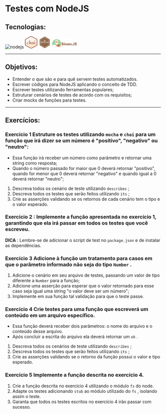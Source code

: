 # Testes com NodeJS

## Tecnologias:

<img src="https://upload.wikimedia.org/wikipedia/commons/thumb/d/d9/Node.js_logo.svg/1024px-Node.js_logo.svg.png" alt="nodejs" width="70" height="40"/> <img src="./img/chai.png" lt="chai" width="40" height="40"/> <img src="./img/mocha.svg" lt="chai" width="40" height="40"/> <img src="./img/sinonjs.png" lt="chai" width="80" height="30"/>

---

## Objetivos:

- Entender o que são e para quê servem testes automatizados.
- Escrever códigos para NodeJS aplicando o conceito de TDD.
- Escrever testes utilizando ferramentas populares;
- Estruturar cenários de testes de acordo com os requisitos;
- Criar mocks de funções para testes.

---

## Exercícios:

### Exercício 1  Estruture os testes utilizando `mocha` e `chai` para um função que irá dizer se um número é "positivo", "negativo" ou "neutro":
- Essa função irá receber um número como parâmetro e retornar uma string como resposta;
- Quando o número passado for maior que 0 deverá retornar "positivo", quando for menor que 0 deverá retornar "negativo" e quando igual a 0 deverá retornar "neutro";

1. Descreva todos os cenário de teste utilizando `describes` ;
2. Descreva todos os testes que serão feitos utilizando `its` ;
3. Crie as asserções validando se os retornos de cada cenário tem o tipo e o valor esperado.


### Exercício 2 : Implemente a função apresentada no exercício 1, garantindo que ela irá passar em todos os testes que você escreveu.

**DICA** : Lembre-se de adicionar o script de test no `package.json` e de instalar as dependências.
### Exercício 3 Adicione à função um tratamento para casos em que o parâmetro informado não seja do tipo `Number` .
1. Adicione o cenário em seu arquivo de testes, passando um valor de tipo diferente a `Number` para a função;
2. Adicione uma asserção para esperar que o valor retornado para esse caso seja igual uma string "o valor deve ser um número";
3. Implemente em sua função tal validação para que o teste passe.

### Exercício 4 Crie testes para uma função que escreverá um conteúdo em um arquivo específico.
- Essa função deverá receber dois parâmetros: o nome do arquivo e o conteúdo desse arquivo.
- Após concluir a escrita do arquivo ela deverá retornar um `ok` .

1. Descreva todos os cenários de teste utilizando `describes` ;
2. Descreva todos os testes que serão feitos utilizando `its` ;
3. Crie as asserções validando se o retorno da função possui o valor e tipo esperado.

### Exercício 5 Implemente a função descrita no exercício 4.
1. Crie a função descrita no exercício 4 utilizando o módulo `fs` do node.
2. Adapte os testes adicionando `stub` ao módulo utilizado do `fs` , isolando assim o teste.
3. Garanta que todos os testes escritos no exercício 4 irão passar com sucesso.
